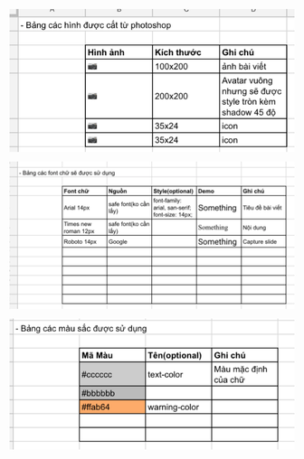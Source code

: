 ![Images table](template%20tables/images%20table.png)

![Fonts table](template%20tables/fonts%20table.png)

![Colors table](template%20tables/colors%20table.png)
